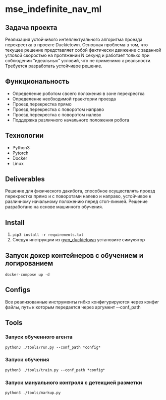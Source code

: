 # mse_indefinite_nav_ml

## Задача проекта 

Реализация устойчивого интеллектуального алгоритма проезда перекрестка в проекте Duckietown. Основная проблема в том, что текущее решение представляет собой фактически движение с заданной угловой скоростью на протяжении N секунд и работает только при соблюдении “идеальных” условий, что не применимо к реальности. Требуется разработать устойчивое решение.

## Функциональность
- Определение роботом своего положения в зоне перекрестка
- Определение необходимой траектории проезда
- Проезд перекрестка прямо
- Проезд перекрестка с поворотом направо
- Проезд перекрестка с поворотом налево
- Поддержка различного начального положения робота

## Технологии

- Python3
- Pytorch
- Docker
- Linux

## Deliverables
Решение для физического дакибота, способное осуществлять проезд перекрестка прямо и с поворотами налево и направо, устойчивое к различному начальному положению перед стоп-линией. Решение разработано на основе машинного обучения.

## Install

1. ```pip3 install -r requirements.txt```
2. Следуя инструкции из [gym_duckietown](https://github.com/duckietown/gym-duckietown) установите симулятор

## Запуск докер контейнеров с обучением и логированием

```docker-compose up -d```

## Configs

Все реализованные инструменты гибко конфигурируются через конфиг файлы, путь к которым передается через аргумент --conf_path

## Tools

### Запуск обученного агента

```python3 ./tools/run.py --conf_path *config*```

### Запуск обучения

```python3 ./tools/train.py --conf_path *config*```

### Запуск мануального контроля с детекцией разметки

```python3 ./tools/markup.py```

